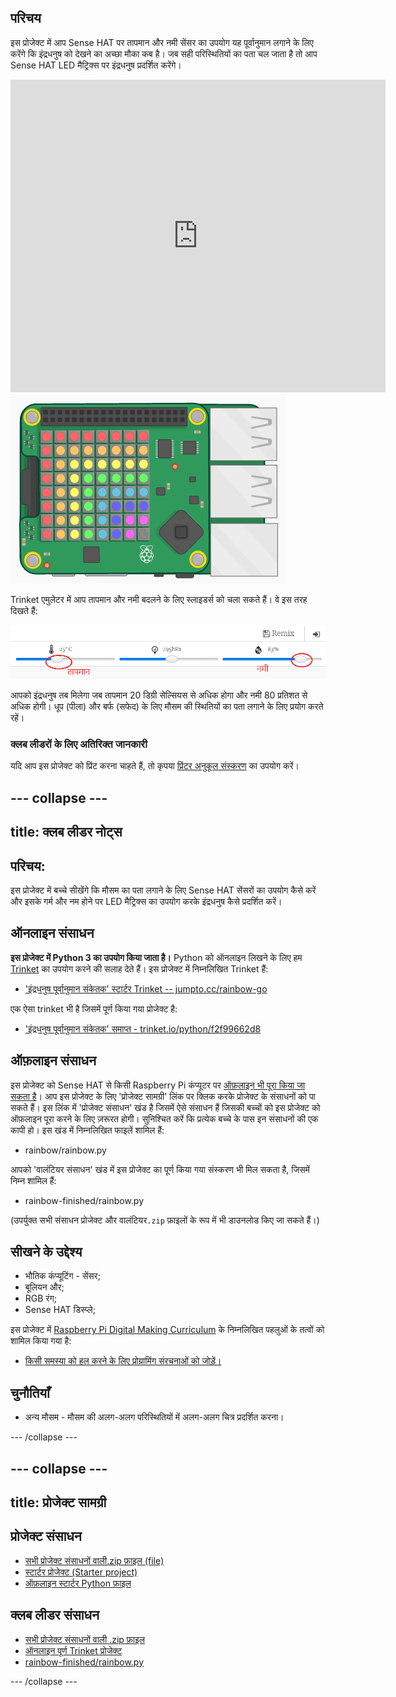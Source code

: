 ## परिचय

इस प्रोजेक्ट में आप Sense HAT पर तापमान और नमी सेंसर का उपयोग यह पूर्वानुमान लगाने के लिए करेंगे कि इंद्रधनुष को देखने का अच्छा मौका कब है। जब सही परिस्थितियों का पता चल जाता है तो आप Sense HAT LED मैट्रिक्स पर इंद्रधनुष प्रदर्शित करेंगे।

<div class="trinket">
  <iframe src="https://trinket.io/embed/python/eaea4cb76c?outputOnly=true&start=result" width="600" height="500" frameborder="0" marginwidth="0" marginheight="0" allowfullscreen mark="crwd-mark">
</iframe> <img src="images/rainbow-final.png" />
</div>

Trinket एमुलेटर में आप तापमान और नमी बदलने के लिए स्लाइडर्स को चला सकते हैं। वे इस तरह दिखते हैं:

![स्क्रीनशॉट](images/rainbow-sliders.png)

आपको इंद्रधनुष तब मिलेगा जब तापमान 20 डिग्री सेल्सियस से अधिक होगा और नमी 80 प्रतिशत से अधिक होगी। धूप (पीला) और बर्फ (सफेद) के लिए मौसम की स्थितियों का पता लगाने के लिए प्रयोग करते रहें।

### क्लब लीडरों के लिए अतिरिक्त जानकारी

यदि आप इस प्रोजेक्ट को प्रिंट करना चाहते हैं, तो कृपया [प्रिंटर अनुकूल संस्करण](https://projects.raspberrypi.org/hi-IN/projects/rainbow-predictor/print) का उपयोग करें।

--- collapse ---
---
title: क्लब लीडर नोट्स
---

## परिचय:

इस प्रोजेक्ट में बच्चे सीखेंगे कि मौसम का पता लगाने के लिए Sense HAT सेंसरों का उपयोग कैसे करें और इसके गर्म और नम होने पर LED मैट्रिक्स का उपयोग करके इंद्रधनुष कैसे प्रदर्शित करें।

## ऑनलाइन संसाधन

**इस प्रोजेक्ट में Python 3 का उपयोग किया जाता है।** Python को ऑनलाइन लिखने के लिए हम [Trinket](https://trinket.io/) का उपयोग करने की सलाह देते हैं। इस प्रोजेक्ट में निम्नलिखित Trinket हैं:

* ['इंद्रधनुष पूर्वानुमान संकेतक' स्टार्टर Trinket -- jumpto.cc/rainbow-go](http://jumpto.cc/rainbow-go)

एक ऐसा trinket भी है जिसमें पूर्ण किया गया प्रोजेक्ट है:

* ['इंद्रधनुष पूर्वानुमान संकेतक' समाप्त - trinket.io/python/f2f99662d8](https://trinket.io/python/f2f99662d8)

## ऑफ़लाइन संसाधन

इस प्रोजेक्ट को Sense HAT से किसी Raspberry Pi कंप्यूटर पर [ऑफ़लाइन भी पूरा किया जा सकता है](https://www.codeclubprojects.org/en-GB/resources/physical-sense-hat/)। आप इस प्रोजेक्ट के लिए 'प्रोजेक्ट सामग्री' लिंक पर क्लिक करके प्रोजेक्ट के संसाधनों को पा सकते हैं। इस लिंक में 'प्रोजेक्ट संसाधन' खंड है जिसमें ऐसे संसाधन हैं जिसकी बच्चों को इस प्रोजेक्ट को ऑफ़लाइन पूरा करने के लिए ज़रूरत होगी। सुनिश्चित करें कि प्रत्येक बच्चे के पास इन संसाधनों की एक कापी हो। इस खंड में निम्नलिखित फाइलें शामिल हैं:

* rainbow/rainbow.py

आपको 'वालंटियर संसाधन' खंड में इस प्रोजेक्ट का पूर्ण किया गया संस्करण भी मिल सकता है, जिसमें निम्न शामिल हैं:

* rainbow-finished/rainbow.py

(उपर्युक्त सभी संसाधन प्रोजेक्ट और वालंटियर`.zip` फ़ाइलों के रूप में भी डाउनलोड किए जा सकते हैं।)

## सीखने के उद्देश्य

* भौतिक कंप्यूटिंग - सेंसर;
* बूलियन और; 
* RGB रंग;
* Sense HAT डिस्प्ले;

इस प्रोजेक्ट में [Raspberry Pi Digital Making Curriculum](https://rpf.io/curriculum) के निम्नलिखित पहलुओं के तत्वों को शामिल किया गया है:

* [किसी समस्या को हल करने के लिए प्रोग्रामिंग संरचनाओं को जोड़ें।](https://www.raspberrypi.org/curriculum/programming/builder)

## चुनौतियाँ

* अन्य मौसम - मौसम की अलग-अलग परिस्थितियों में अलग-अलग चित्र प्रदर्शित करना। 

--- /collapse ---

--- collapse ---
---
title: प्रोजेक्ट सामग्री
---

## प्रोजेक्ट संसाधन

* [सभी प्रोजेक्ट संसाधनों वाली.zip फ़ाइल (file)](resources/rainbow-project-resources.zip)
* [स्टार्टर प्रोजेक्ट (Starter project)](http://jumpto.cc/rainbow-go)
* [ऑफ़लाइन स्टार्टर Python फ़ाइल](resources/rainbow-rainbow.py)

## क्लब लीडर संसाधन

* [सभी प्रोजेक्ट संसाधनों वाली .zip फ़ाइल](resources/rainbow-volunteer-resources.zip)
* [ऑनलाइन पूर्ण Trinket प्रोजेक्ट](https://trinket.io/python/f2f99662d8)
* [rainbow-finished/rainbow.py](resources/rainbow-final-rainbow.py)

--- /collapse ---